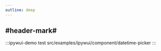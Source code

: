 ```yaml
---
outline: deep
---
```


## #header-mark#
:::ipywui-demo test
src/examples/ipywui/component/datetime-picker
:::
